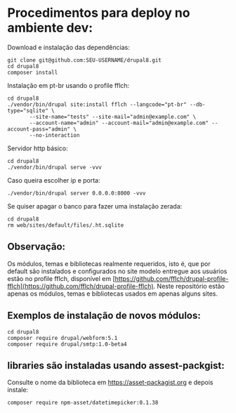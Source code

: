 # Procedimentos para deploy no ambiente dev:

Download e instalação das dependências:

    git clone git@github.com:SEU-USERNAME/drupal8.git
    cd drupal8
    composer install

Instalação em pt-br usando o profile fflch:

    cd drupal8
    ./vendor/bin/drupal site:install fflch --langcode="pt-br" --db-type="sqlite" \
           --site-name="tests" --site-mail="admin@example.com" \
           --account-name="admin" --account-mail="admin@example.com" --account-pass="admin" \
           --no-interaction

Servidor http básico:

    cd drupal8
    ./vendor/bin/drupal serve -vvv

Caso queira escolher ip e porta:

    ./vendor/bin/drupal server 0.0.0.0:8000 -vvv 

Se quiser apagar o banco para fazer uma instalação zerada:

    cd drupal8
    rm web/sites/default/files/.ht.sqlite

## Observação:

Os módulos, temas e bibliotecas realmente requeridos, isto é, que por default são instalados e configurados no site modelo entregue aos usuários estão no profile fflch,
disponível em [https://github.com/fflch/drupal-profile-fflch](https://github.com/fflch/drupal-profile-fflch). Neste repositório estão apenas os módulos, temas e 
bibliotecas usados em apenas alguns sites.

## Exemplos de instalação de novos módulos:

    cd drupal8
    composer require drupal/webform:5.1
    composer require drupal/smtp:1.0-beta4

## libraries são instaladas usando assest-packgist:

Consulte o nome da biblioteca em https://asset-packagist.org e
depois instale:

    composer require npm-asset/datetimepicker:0.1.38
